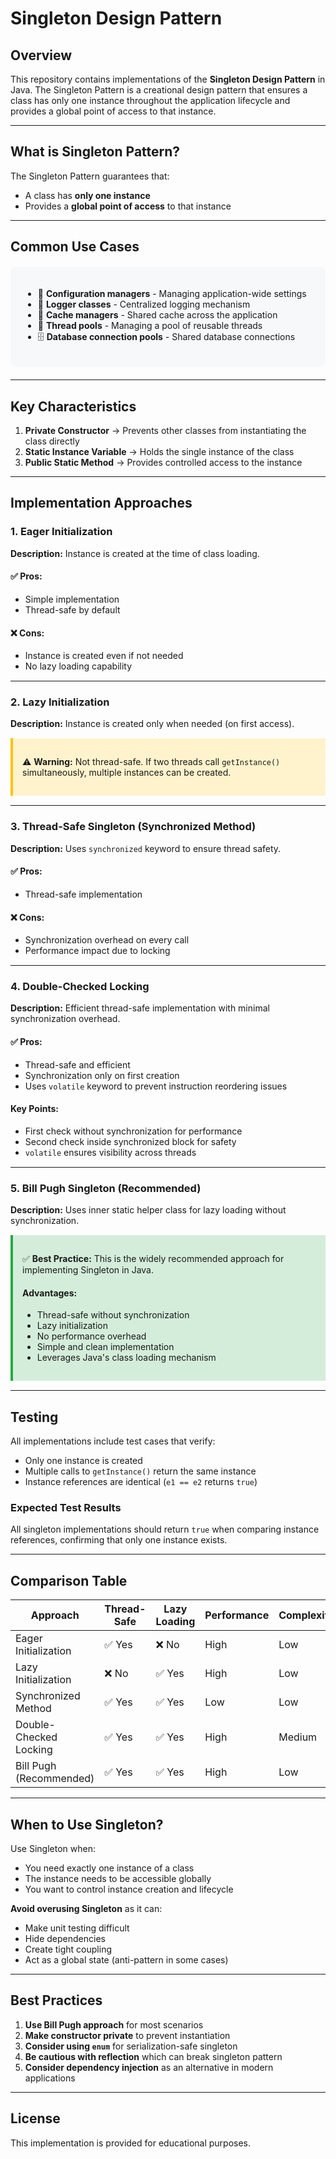 # Singleton Design Pattern

## Overview
This repository contains implementations of the **Singleton Design Pattern** in Java. The Singleton Pattern is a creational design pattern that ensures a class has only one instance throughout the application lifecycle and provides a global point of access to that instance.

---

## What is Singleton Pattern?

The Singleton Pattern guarantees that:
- A class has **only one instance**
- Provides a **global point of access** to that instance

---

## Common Use Cases

<div style="background: #f6f8fa; padding: 20px; border-radius: 8px; margin: 20px 0;">

- 🔧 **Configuration managers** - Managing application-wide settings
- 📝 **Logger classes** - Centralized logging mechanism
- 💾 **Cache managers** - Shared cache across the application
- 🔄 **Thread pools** - Managing a pool of reusable threads
- 🗄️ **Database connection pools** - Shared database connections

</div>

---

## Key Characteristics

1. **Private Constructor** → Prevents other classes from instantiating the class directly
2. **Static Instance Variable** → Holds the single instance of the class
3. **Public Static Method** → Provides controlled access to the instance

---

## Implementation Approaches

### 1. Eager Initialization

**Description:** Instance is created at the time of class loading.

<div style="margin: 15px 0;">

#### ✅ Pros:
- Simple implementation
- Thread-safe by default

#### ❌ Cons:
- Instance is created even if not needed
- No lazy loading capability

</div>

---

### 2. Lazy Initialization

**Description:** Instance is created only when needed (on first access).

<div style="background: #fff3cd; padding: 15px; border-left: 4px solid #ffc107; margin: 15px 0;">

⚠️ **Warning:** Not thread-safe. If two threads call `getInstance()` simultaneously, multiple instances can be created.

</div>

---

### 3. Thread-Safe Singleton (Synchronized Method)

**Description:** Uses `synchronized` keyword to ensure thread safety.

<div style="margin: 15px 0;">

#### ✅ Pros:
- Thread-safe implementation

#### ❌ Cons:
- Synchronization overhead on every call
- Performance impact due to locking

</div>

---

### 4. Double-Checked Locking

**Description:** Efficient thread-safe implementation with minimal synchronization overhead.

<div style="margin: 15px 0;">

#### ✅ Pros:
- Thread-safe and efficient
- Synchronization only on first creation
- Uses `volatile` keyword to prevent instruction reordering issues

#### Key Points:
- First check without synchronization for performance
- Second check inside synchronized block for safety
- `volatile` ensures visibility across threads

</div>

---

### 5. Bill Pugh Singleton (Recommended)

**Description:** Uses inner static helper class for lazy loading without synchronization.

<div style="background: #d4edda; padding: 15px; border-left: 4px solid #28a745; margin: 15px 0;">

✅ **Best Practice:** This is the widely recommended approach for implementing Singleton in Java.

#### Advantages:
- Thread-safe without synchronization
- Lazy initialization
- No performance overhead
- Simple and clean implementation
- Leverages Java's class loading mechanism

</div>

---

## Testing

All implementations include test cases that verify:
- Only one instance is created
- Multiple calls to `getInstance()` return the same instance
- Instance references are identical (`e1 == e2` returns `true`)

### Expected Test Results

All singleton implementations should return `true` when comparing instance references, confirming that only one instance exists.

---

## Comparison Table

| Approach | Thread-Safe | Lazy Loading | Performance | Complexity |
|----------|-------------|--------------|-------------|------------|
| Eager Initialization | ✅ Yes | ❌ No | High | Low |
| Lazy Initialization | ❌ No | ✅ Yes | High | Low |
| Synchronized Method | ✅ Yes | ✅ Yes | Low | Low |
| Double-Checked Locking | ✅ Yes | ✅ Yes | High | Medium |
| Bill Pugh (Recommended) | ✅ Yes | ✅ Yes | High | Low |

---

## When to Use Singleton?

Use Singleton when:
- You need exactly one instance of a class
- The instance needs to be accessible globally
- You want to control instance creation and lifecycle

**Avoid overusing Singleton** as it can:
- Make unit testing difficult
- Hide dependencies
- Create tight coupling
- Act as a global state (anti-pattern in some cases)

---

## Best Practices

1. **Use Bill Pugh approach** for most scenarios
2. **Make constructor private** to prevent instantiation
3. **Consider using `enum`** for serialization-safe singleton
4. **Be cautious with reflection** which can break singleton pattern
5. **Consider dependency injection** as an alternative in modern applications

---

## License

This implementation is provided for educational purposes.